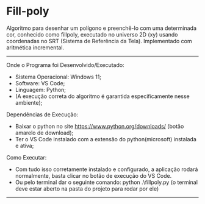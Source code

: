 # Fill-poly
Algoritmo para desenhar um polígono e preenchê-lo com uma determinada cor, conhecido como fillpoly, executado no universo 2D (xy) usando coordenadas no SRT (Sistema de Referência da Tela).  Implementado com aritmética incremental.

----------------------------------------------------------------------------------------------------
Onde o Programa foi Desenvolvido/Executado:

- Sistema Operacional: Windows 11;
- Software: VS Code;
- Linguagem: Python;
- (A execução correta do algoritmo é garantida especificamente nesse ambiente);

Dependências de Execução:

- Baixar o python no site https://www.python.org/downloads/ (botão amarelo de download);
- Ter o VS Code instalado com a extensão do python(microsoft) instalada e ativa;

Como Executar:

- Com tudo isso corretamente instalado e configurado, a aplicação rodará normalmente, basta
clicar no botão de execução do VS Code.
- Ou pelo terminal dar o seguinte comando: python .\fillpoly.py
(o terminal deve estar aberto na pasta do projeto para rodar por ele)

----------------------------------------------------------------------------------------------------
